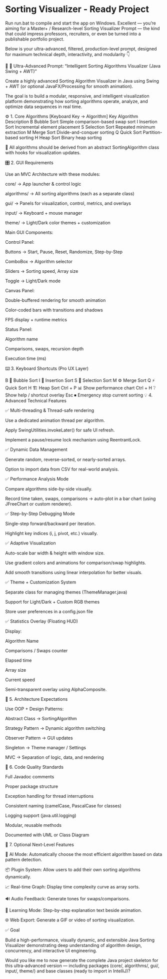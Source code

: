 # Sorting Visualizer - Ready Project

Run run.bat to compile and start the app on Windows.
Excellent — you’re aiming for a Master+ / Research-level Sorting Visualizer Prompt — the kind that could impress professors, recruiters, or even be turned into a publishable portfolio project.

Below is your ultra-advanced, filtered, production-level prompt, designed for maximum technical depth, interactivity, and modularity 👇

🧠 🚀 Ultra-Advanced Prompt: “Intelligent Sorting Algorithms Visualizer (Java Swing + AWT)”

Create a highly advanced Sorting Algorithm Visualizer in Java using Swing + AWT (or optional JavaFX/Processing for smooth animation).

The goal is to build a modular, responsive, and intelligent visualization platform demonstrating how sorting algorithms operate, analyze, and optimize data sequences in real time.

⚙️ 1. Core Algorithms [Keyboard Key → Algorithm]
Key	Algorithm	Description
B	Bubble Sort	Simple comparison-based swap sort
I	Insertion Sort	Incremental element placement
S	Selection Sort	Repeated minimum extraction
M	Merge Sort	Divide-and-conquer sorting
Q	Quick Sort	Partition-based sorting
H	Heap Sort	Binary heap sorting

🧩 All algorithms should be derived from an abstract SortingAlgorithm class with hooks for visualization updates.

🎛 2. GUI Requirements

Use an MVC Architecture with these modules:

core/ → App launcher & control logic

algorithms/ → All sorting algorithms (each as a separate class)

gui/ → Panels for visualization, control, metrics, and overlays

input/ → Keyboard + mouse manager

theme/ → Light/Dark color themes + customization

Main GUI Components:

Control Panel:

Buttons → Start, Pause, Reset, Randomize, Step-by-Step

ComboBox → Algorithm selector

Sliders → Sorting speed, Array size

Toggle → Light/Dark mode

Canvas Panel:

Double-buffered rendering for smooth animation

Color-coded bars with transitions and shadows

FPS display + runtime metrics

Status Panel:

Algorithm name

Comparisons, swaps, recursion depth

Execution time (ms)

⌨️ 3. Keyboard Shortcuts (Pro UX Layer)

B	🫧 Bubble Sort
I	🔑 Insertion Sort
S	🧮 Selection Sort
M	⚙️ Merge Sort
Q	⚡ Quick Sort
H	🏗 Heap Sort
Ctrl + P	📊 Show performance chart
Ctrl + H	❔ Show help / shortcut overlay
Esc	⏹ Emergency stop current sorting
💡 4. Advanced Technical Features

✅ Multi-threading & Thread-safe rendering

Use a dedicated animation thread per algorithm.

Apply SwingUtilities.invokeLater() for safe UI refresh.

Implement a pause/resume lock mechanism using ReentrantLock.

✅ Dynamic Data Management

Generate random, reverse-sorted, or nearly-sorted arrays.

Option to import data from CSV for real-world analysis.

✅ Performance Analysis Mode

Compare algorithms side-by-side visually.

Record time taken, swaps, comparisons → auto-plot in a bar chart (using JFreeChart or custom renderer).

✅ Step-by-Step Debugging Mode

Single-step forward/backward per iteration.

Highlight key indices (i, j, pivot, etc.) visually.

✅ Adaptive Visualization

Auto-scale bar width & height with window size.

Use gradient colors and animations for comparison/swap highlights.

Add smooth transitions using linear interpolation for better visuals.

✅ Theme + Customization System

Separate class for managing themes (ThemeManager.java)

Support for Light/Dark + Custom RGB themes

Store user preferences in a config.json file

✅ Statistics Overlay (Floating HUD)

Display:

Algorithm Name

Comparisons / Swaps counter

Elapsed time

Array size

Current speed

Semi-transparent overlay using AlphaComposite.

🧩 5. Architecture Expectations

Use OOP + Design Patterns:

Abstract Class → SortingAlgorithm

Strategy Pattern → Dynamic algorithm switching

Observer Pattern → GUI updates

Singleton → Theme manager / Settings

MVC → Separation of logic, data, and rendering

🧠 6. Code Quality Standards

Full Javadoc comments

Proper package structure

Exception handling for thread interruptions

Consistent naming (camelCase, PascalCase for classes)

Logging support (java.util.logging)

Modular, reusable methods

Documented with UML or Class Diagram

🌟 7. Optional Next-Level Features

🧬 AI Mode: Automatically choose the most efficient algorithm based on data pattern detection.

📦 Plugin System: Allow users to add their own sorting algorithms dynamically.

📈 Real-time Graph: Display time complexity curve as array sorts.

🔊 Audio Feedback: Generate tones for swaps/comparisons.

🧠 Learning Mode: Step-by-step explanation text beside animation.

🌐 Web Export: Generate a GIF or video of sorting visualization.

✅ Goal

Build a high-performance, visually dynamic, and extensible Java Sorting Visualizer demonstrating deep understanding of algorithm design, concurrency, and interactive UI engineering.

Would you like me to now generate the complete Java project skeleton for this ultra-advanced version — including packages (core/, algorithms/, gui/, input/, theme/) and base classes (ready to import in IntelliJ)?
